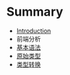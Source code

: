 # Summary

* [Introduction](README.md)
* 前端分析
* [基本语法](chapter1.md)
* [原始类型](yuan-shi-lei-xing.md)
* [类型转换](lei-xing-zhuan-huan.md)



